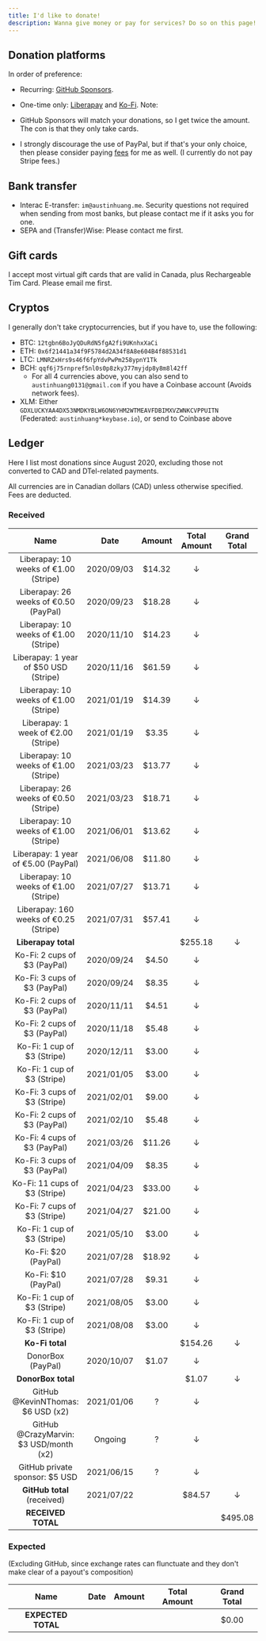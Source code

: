 ```yaml
---
title: I'd like to donate!
description: Wanna give money or pay for services? Do so on this page!
---
```


## Donation platforms

In order of preference:

* Recurring: [GitHub Sponsors](https://github.com/sponsors/austinhuang0131).
* One-time only: [Liberapay](https://liberapay.com/austinhuang/donate) and [Ko-Fi](https://ko-fi.com/austinhuang).
Note:

* GitHub Sponsors will match your donations, so I get twice the amount. The con is that they only take cards.
* I strongly discourage the use of PayPal, but if that's your only choice, then please consider paying [fees](https://thefeecalculator.com/) for me as well. (I currently do not pay Stripe fees.)

## Bank transfer

* Interac E-transfer: `im@austinhuang.me`. Security questions not required when sending from most banks, but please contact me if it asks you for one.
* SEPA and (Transfer)Wise: Please contact me first.

## Gift cards

I accept most virtual gift cards that are valid in Canada, plus Rechargeable Tim Card. Please email me first.

## Cryptos

I generally don't take cryptocurrencies, but if you have to, use the following:

* BTC: `12tgbn6BoJyQDuRdN5fgA2fi9UKnhxXaCi`
* ETH: `0x6f21441a34f9F5784d2A34f8A8e604B4f88531d1`
* LTC: `LMNRZxHrs9s46f6fpYdvPwPm258ypnY1Tk`
* BCH: `qqf6j75rnpref5nl0s0p8zky377myjdp8y8m8l42ff`
  * For all 4 currencies above, you can also send to `austinhuang0131@gmail.com` if you have a Coinbase account (Avoids network fees).
* XLM: Either `GDXLUCKYAA4DX53NMDKYBLW6ON6YHM2WTMEAVFDBIMXVZWNKCVPPUITN` (Federated: `austinhuang*keybase.io`), or send to Coinbase above

## Ledger

Here I list most donations since August 2020, excluding those not converted to CAD and DTel-related payments.

All currencies are in Canadian dollars (CAD) unless otherwise specified. Fees are deducted.

### Received

| Name | Date | Amount | Total Amount | Grand Total |
|:----:|:----:|:------:|:------------:|:-----------:|
| Liberapay: 10 weeks of €1.00 (Stripe)  | 2020/09/03 | $14.32 | ↓       |   |
| Liberapay: 26 weeks of €0.50 (PayPal)  | 2020/09/23 | $18.28 | ↓       |   |
| Liberapay: 10 weeks of €1.00 (Stripe)  | 2020/11/10 | $14.23 | ↓       |   |
| Liberapay: 1 year of $50 USD (Stripe)  | 2020/11/16 | $61.59 | ↓       |   |
| Liberapay: 10 weeks of €1.00 (Stripe)  | 2021/01/19 | $14.39 | ↓       |   |
| Liberapay: 1 week of €2.00 (Stripe)    | 2021/01/19 | $3.35  | ↓       |   |
| Liberapay: 10 weeks of €1.00 (Stripe)  | 2021/03/23 | $13.77 | ↓       |   |
| Liberapay: 26 weeks of €0.50 (Stripe)  | 2021/03/23 | $18.71 | ↓       |   |
| Liberapay: 10 weeks of €1.00 (Stripe)  | 2021/06/01 | $13.62 | ↓       |   |
| Liberapay: 1 year of €5.00 (PayPal)    | 2021/06/08 | $11.80 | ↓       |   |
| Liberapay: 10 weeks of €1.00 (Stripe)  | 2021/07/27 | $13.71 | ↓       |   |
| Liberapay: 160 weeks of €0.25 (Stripe) | 2021/07/31 | $57.41 | ↓       |   |
| **Liberapay total**                    |            |        | $255.18 | ↓ |
| Ko-Fi: 2 cups of $3 (PayPal)           | 2020/09/24 | $4.50  | ↓       |   |
| Ko-Fi: 3 cups of $3 (PayPal)           | 2020/09/24 | $8.35  | ↓       |   |
| Ko-Fi: 2 cups of $3 (PayPal)           | 2020/11/11 | $4.51  | ↓       |   |
| Ko-Fi: 2 cups of $3 (PayPal)           | 2020/11/18 | $5.48  | ↓       |   |
| Ko-Fi: 1 cup of $3 (Stripe)            | 2020/12/11 | $3.00  | ↓       |   |
| Ko-Fi: 1 cup of $3 (Stripe)            | 2021/01/05 | $3.00  | ↓       |   |
| Ko-Fi: 3 cups of $3 (Stripe)           | 2021/02/01 | $9.00  | ↓       |   |
| Ko-Fi: 2 cups of $3 (PayPal)           | 2021/02/10 | $5.48  | ↓       |   |
| Ko-Fi: 4 cups of $3 (PayPal)           | 2021/03/26 | $11.26 | ↓       |   |
| Ko-Fi: 3 cups of $3 (PayPal)           | 2021/04/09 | $8.35  | ↓       |   |
| Ko-Fi: 11 cups of $3 (Stripe)          | 2021/04/23 | $33.00 | ↓       |   |
| Ko-Fi: 7 cups of $3 (Stripe)           | 2021/04/27 | $21.00 | ↓       |   |
| Ko-Fi: 1 cup of $3 (Stripe)            | 2021/05/10 | $3.00  | ↓       |   |
| Ko-Fi: $20 (PayPal)                    | 2021/07/28 | $18.92 | ↓       |   |
| Ko-Fi: $10 (PayPal)                    | 2021/07/28 | $9.31  | ↓       |   |
| Ko-Fi: 1 cup of $3 (Stripe)            | 2021/08/05 | $3.00  | ↓       |   |
| Ko-Fi: 1 cup of $3 (Stripe)            | 2021/08/08 | $3.00  | ↓       |   |
| **Ko-Fi total**                        |            |        | $154.26 | ↓ |
| DonorBox (PayPal)                      | 2020/10/07 | $1.07  | ↓       |   |
| **DonorBox total**                     |            |        | $1.07   | ↓ |
| GitHub @KevinNThomas: $6 USD (x2)      | 2021/01/06 | ?      | ↓       |   |
| GitHub @CrazyMarvin: $3 USD/month (x2) | Ongoing    | ?      | ↓       |   |
| GitHub private sponsor: $5 USD         | 2021/06/15 | ?      | ↓       |   |
| **GitHub total** (received)            | 2021/07/22 |        | $84.57  | ↓ |
| **RECEIVED TOTAL**                     |            |        |         | $495.08 |

### Expected

(Excluding GitHub, since exchange rates can flunctuate and they don't make clear of a payout's composition)

| Name | Date | Amount | Total Amount | Grand Total |
|:----:|:----:|:------:|:------------:|:-----------:|
| **EXPECTED TOTAL**                     |            |        |         | $0.00 |
